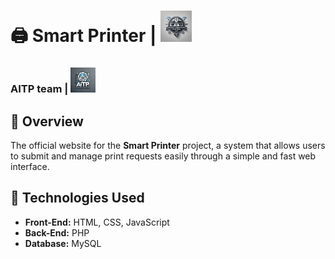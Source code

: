 # 🖨️ Smart Printer | <img src="logo/smart printer logo.jpeg" alt="Smart Printer Logo" width="50">

### AITP team | <img src="logo/aitp logo.jpeg" alt="AITP Logo" width="40">

## 📌 Overview  
The official website for the **Smart Printer** project, a system that allows users to submit and manage print requests easily through a simple and fast web interface.  

## 🚀 Technologies Used  
- **Front-End:** HTML, CSS, JavaScript  
- **Back-End:** PHP  
- **Database:** MySQL
